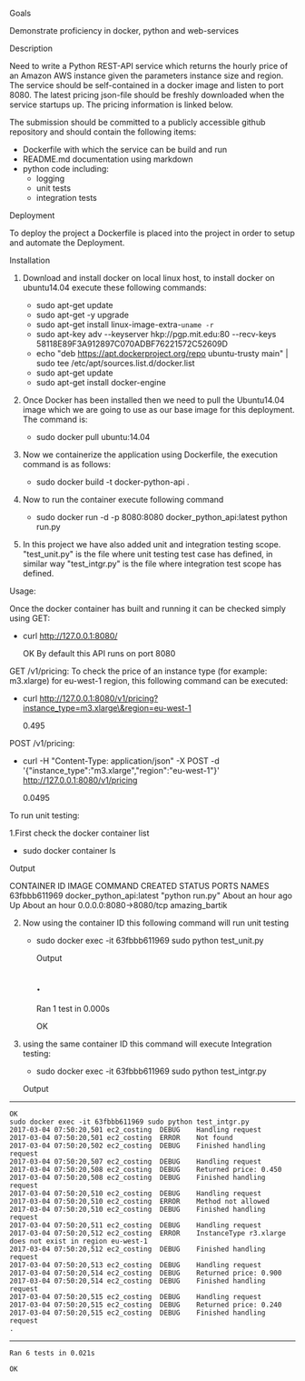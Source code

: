 Goals

Demonstrate proficiency in docker, python and web-services

Description

Need to write a Python REST-API service which returns the hourly price of an Amazon AWS instance given the parameters instance size and region. The service should be self-contained in a docker image and listen to port 8080. The latest pricing json-file should be freshly downloaded when the service startups up. The pricing information is linked below.

The submission should be committed to a publicly accessible github repository and should contain the following items:
- Dockerfile with which the service can be build and run
- README.md documentation using markdown
- python code including:
   - logging
   - unit tests
   - integration tests
   
Deployment

To deploy the project a Dockerfile is placed into the project in order to setup and automate the Deployment.

Installation

1. Download and install docker on local linux host, to install docker on ubuntu14.04 execute these following commands:
   - sudo apt-get update
   - sudo apt-get -y upgrade
   - sudo apt-get install linux-image-extra-`uname -r`
   - sudo apt-key adv --keyserver hkp://pgp.mit.edu:80 --recv-keys 58118E89F3A912897C070ADBF76221572C52609D
   - echo "deb https://apt.dockerproject.org/repo ubuntu-trusty main" | sudo tee /etc/apt/sources.list.d/docker.list
   - sudo apt-get update
   - sudo apt-get install docker-engine

2. Once Docker has been installed then we need to pull the Ubuntu14.04 image which we are going to use as our base image for this deployment. The command is:
   - sudo docker pull ubuntu:14.04

3. Now we containerize the application using Dockerfile, the execution command is as follows:
   - sudo docker build -t docker-python-api .

4. Now to run the container execute following command
   - sudo docker run -d -p 8080:8080 docker_python_api:latest python run.py

5. In this project we have also added unit and integration testing scope. "test_unit.py" is the file where unit testing test case has defined, in similar way "test_intgr.py" is the file where integration test scope has defined.

Usage:

Once the docker container has built and running it can be checked simply using GET:
   - curl http://127.0.0.1:8080/ 
    
      OK 
By default this API runs on port 8080

GET /v1/pricing:
 To check the price of an instance type (for example: m3.xlarge) for eu-west-1 region, this following command can be executed:
   - curl http://127.0.0.1:8080/v1/pricing?instance_type=m3.xlarge\&region=eu-west-1
    
     0.495

POST /v1/pricing:
   - curl -H "Content-Type: application/json" -X POST -d '{"instance_type":"m3.xlarge","region":"eu-west-1"}' http://127.0.0.1:8080/v1/pricing
     
     0.0495

To run unit testing:

1.First check the docker container list
   - sudo docker container ls

Output

CONTAINER ID        IMAGE                      COMMAND             CREATED             STATUS              PORTS                    NAMES
63fbbb611969        docker_python_api:latest   "python run.py"     About an hour ago   Up About an hour    0.0.0.0:8080->8080/tcp   amazing_bartik

2. Now using the container ID this following command will run unit testing

   - sudo docker exec -it 63fbbb611969 sudo python test_unit.py 

      Output
     
      .
      ----------------------------------------------------------------------
      Ran 1 test in 0.000s

      OK

3. using the same container ID this command will execute Integration testing:
    - sudo docker exec -it 63fbbb611969 sudo python test_intgr.py

     Output
     
----------------------------------------------------------------------


    OK
    sudo docker exec -it 63fbbb611969 sudo python test_intgr.py
    2017-03-04 07:50:20,501 ec2_costing  DEBUG    Handling request
    2017-03-04 07:50:20,501 ec2_costing  ERROR    Not found
    2017-03-04 07:50:20,502 ec2_costing  DEBUG    Finished handling request
    2017-03-04 07:50:20,507 ec2_costing  DEBUG    Handling request 
    2017-03-04 07:50:20,508 ec2_costing  DEBUG    Returned price: 0.450
    2017-03-04 07:50:20,508 ec2_costing  DEBUG    Finished handling request
    2017-03-04 07:50:20,510 ec2_costing  DEBUG    Handling request
    2017-03-04 07:50:20,510 ec2_costing  ERROR    Method not allowed
    2017-03-04 07:50:20,510 ec2_costing  DEBUG    Finished handling request
    2017-03-04 07:50:20,511 ec2_costing  DEBUG    Handling request
    2017-03-04 07:50:20,512 ec2_costing  ERROR    InstanceType r3.xlarge does not exist in region eu-west-1
    2017-03-04 07:50:20,512 ec2_costing  DEBUG    Finished handling request
    2017-03-04 07:50:20,513 ec2_costing  DEBUG    Handling request
    2017-03-04 07:50:20,514 ec2_costing  DEBUG    Returned price: 0.900
    2017-03-04 07:50:20,514 ec2_costing  DEBUG    Finished handling request
    2017-03-04 07:50:20,515 ec2_costing  DEBUG    Handling request
    2017-03-04 07:50:20,515 ec2_costing  DEBUG    Returned price: 0.240
    2017-03-04 07:50:20,515 ec2_costing  DEBUG    Finished handling request
    .
----------------------------------------------------------------------
    Ran 6 tests in 0.021s

    OK
   
   
